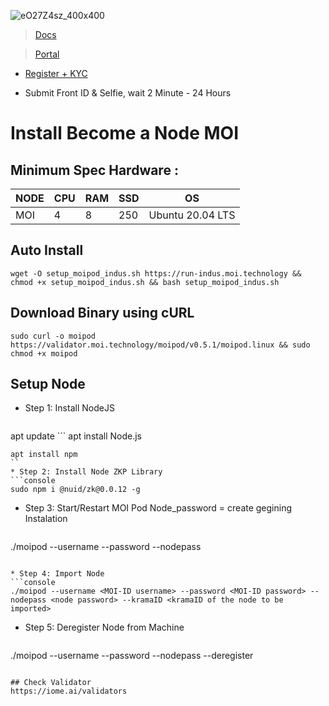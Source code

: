 
![eO27Z4sz_400x400](https://user-images.githubusercontent.com/96678356/219349691-54368761-fb33-4641-ae81-1cf16459abb2.jpg)

> [Docs](https://validator.moi.technology/docs?activeTab=CLI)

> [Portal](https://moi.technology/indus/)


* [Register + KYC](https://iome.ai/signup) 

* Submit Front ID & Selfie, wait 2  Minute - 24 Hours

# Install Become a Node MOI

## Minimum Spec Hardware :
NODE  | CPU     | RAM      | SSD     | OS     |
| ------------- | ------------- | ------------- | -------- | -------- |
| MOI | 4          | 8         | 250  | Ubuntu 20.04 LTS  |


## Auto Install
  ```console
wget -O setup_moipod_indus.sh https://run-indus.moi.technology && chmod +x setup_moipod_indus.sh && bash setup_moipod_indus.sh
  ```

## Download Binary using cURL 
  ```console
sudo curl -o moipod https://validator.moi.technology/moipod/v0.5.1/moipod.linux && sudo chmod +x moipod
  ```

## Setup Node

* Step 1: Install NodeJS
  ```console
    ```
apt update 
    ```
apt install Node.js
  ```
apt install npm 
  ``
* Step 2: Install Node ZKP Library
  ```console
sudo npm i @nuid/zk@0.0.12 -g
  ```
  
* Step 3: Start/Restart MOI Pod
Node_password = create gegining Instalation
  ```console
./moipod --username <MOI-ID username> --password <MOI-ID password> --nodepass <node password>
  ```

* Step 4: Import Node
  ```console
./moipod --username <MOI-ID username> --password <MOI-ID password> --nodepass <node password> --kramaID <kramaID of the node to be imported>
  ```
  
* Step 5: Deregister Node from Machine
  ```console
./moipod --username <moi-id username> --password <moi-id password> --nodepass <node password> --deregister
  ```

## Check Validator
https://iome.ai/validators

